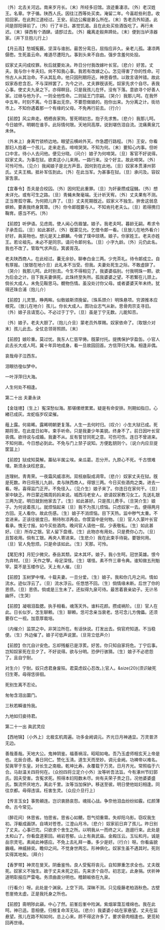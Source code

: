 <!-- { "loadSidebar": true } -->
〔外〕北去关河远。南来岁月长。〔末〕所经多旧馆。浪迹重凄凉。〔外〕老汉姓王。名章。字子循。陕西人氏。因往江西等处买卖。淹留二年。今喜趁些利息。收拾回家。在此荆江道经过。王安。前边公廨是甚么所在。〔末〕吿老员外知道。此间是郧阳驿前了。〔外〕行了半日。甚觉饥渴。且在此处买些酒饭吃了。再行未迟。〔末〕驿西有个酒肆。请卽过去。〔外〕纔离走毂奔蹄处。〔末〕便到当垆涤器家。〔并下旦抱儿行上〕 

【月云高】愁城寃薮。坚深与谁剖。最苦分鸾日。屈指应非久。亲老儿孤。凄凉两僝僽。生死虽云命。难道尽遭阳九。事到头来不自由。强步含羞何处投。

奴家丈夫问成绞罪。秋后就要处决。昨日分付我改嫁叶长官。〔悲介〕好苦。丈夫。我与你十年夫妇。尙不知我心事。我若有改嫁之心。怎见得害了你的性命。可怜古人从其治命。不从其乱命。他只因刑期将近。神思昏愦。以致言语舛错。故此奴家呑悲含忍。不与深辨罢了。为今之计。丈夫罪旣该死。奴家先求个自尽。表我心事。使丈夫九泉之下。亦得瞑目。只是我孩儿在怀。没有下落。意欲寻个好善人家。过继与他为子。一则全他性命。二则延王门宗嗣。〔哭介〕我那儿呵。在我怀中五年。时刻不离。今日事出无奈。不要怨做娘的。抱你出来。为分离之计。街坊市上。不知你遇着那一个有缘的父母。不免再行前去。〔行介〕 

【前腔】风尘奔走。栖栖丧家狗。誓死明初志。抱子先求售。〔悲介〕我那儿呵。今日娘怀。明朝在谁手。此际情何限。天地同高厚。说到堪伤泪自流。沈痛黄泉兀未休。

〔外末上〕身离竹锁桥边地。眼望云横岭外天。作急趱行路程。〔外〕王安。你看那妇人抱着一个孩儿。走来走去。啼啼哭哭。不知为何。〔末〕要知心内事。但听口中言。待小人去问他。便见分晓。〔问介〕娘子为何啼哭。〔旦〕客官不好说得。奴家丈夫。为事在狱。欲卖这小儿来用。一路行来。没个好主。故此啼哭。〔外〕可怜可怜。〔见介〕我闻娘子是北方声音。因何到在此地。〔旦〕奴家本贯涿州郭氏。丈夫王楫。抵补军伍到此。〔外〕在此当军。为甚事在狱。〔旦〕承问及。容奴家吿禀。 

【宜春令】吾夫是合绞囚。〔外〕因何犯此重罪。〔旦〕为奸豪攒成寇雠。〔外〕想未详允。或有可生之路。〔旦〕靑蝇未聚毫端。无计祈天宥。〔外〕丈夫果有不测。正当育孤守寡。为何把儿弃了。〔旦〕丈夫死期旣近。奴家义不独生。拚舍这弱息螟蛉。要表我终身箕箒。〔外〕你令郞旣要与人。不知肯托老夫么。〔旦〕若得携归鞠育。感当不朽。〔外〕 

【前腔】听伊语。见虑周。使人闻心伤眉皱。娘子。我老夫呵。暮龄无嗣。希求令子承吾后。〔旦〕如此甚好。〔外〕旣蒙见允。乞借令郞一看。〔旦放儿在地外看介〕好好。眞英物也。想元是天上麒麟。今做了璞中琼琇。娘子。你家姓王。老夫亦姓王。若论祖先。未必不是同宗。请问令郞何名。〔旦〕小字九龄。〔外〕元仍此名。我也不改了。管取气求声应。箕裘胥茂。

老夫陕西商人。在此经过。囊无余钞。聊奉白金三两。少充茶礼。待令郞成立。自有厚报。〔放银在地介旦〕此礼本不当受。但我。夫妻处死生之际。不敢虚辞了。〔哭介〕我那儿呵。此时别去。今生不得相见了。我婆婆临别。付我明珠一颗。欲为后会之计。目下我夫妻俱死。此珠终至失所。孤我婆婆之望。不若繋在儿颈上。倘长大成人。未免见鞍思马。覩物伤情。虽没处讨你父母。或者婆婆天年未终。犹得还珠合浦〔抱儿介〕 

【前腔】儿灵慧。睁两眸。似敎娘斯须挽留。〔珠系颈介〕明珠悬项。穷源推本应根究。〔放儿在地介〕孩儿。你长大成人。图功业志气从新。思骨肉宗支寻旧。〔外〕娘子且请宽心。不必过于丁宁。〔旦〕虽是丁宁无数。儿能知否。

〔外〕娘子。老夫大胆了。〔抱儿介旦〕蒙老员外厚赐。奴家依命了。〔取银介对末〕孩儿此去。全仗总领哥照顾。〔末〕 

【前腔】娘珍重。莫过忧。我东人仁慈罕俦。旣蒙付托。提携保护孚盈缶。小官人此去长大成人呵。冀十年异地成身。看一旦故园回首。方信萍归大海。相逢非偶。

哀哉母子泣西东。

泪眼彷徨似梦中。

一叶浮萍归大海。

人生何处不相逢。 

第二十出
夫妻永诀

【金珑璁】〔生上〕寃深愁似海。那堪缧绁累累。疑是有命安排。刑期如指日。心緖已成灰。龙蛇临岁叹梁摧。

薤上露。何易晞。露晞明朝更复落。人生一去何时归。〔叹介〕小生大狱已成。死期将至。在此度日如年。束手听命。只是我妻少年美貌。终身不了。前日因叶长官丧偶。欲待说与成婚。我妻不从。反有誓甘同死之意。可伤可伤。连日不曾进来。不知何故。今日想必到此。不免与门上禁子说知。方便匙钥则个。〔说介内应旦提筐篮上〕 

【前腔】狱成知莫解。藁砧半属尘埃。亲瓜葛。忍分开。九原心不死。千古恨难埋。斯须永诀枉悲哀。

连理树。靑靑荣。一夜霜风威凛冽。双枝崩裂成凋零。〔悲介〕奴家丈夫在狱。旣是死数。昨日将孩儿九龄。卖与陕西商人。得银三两。今日买些酒肉之类。进去一看。呀。喜得监门正开。不免径入。〔见介生〕娘子来了。你连日在家何干。〔旦〕家中缺乏。昨日蒙近隣周妈妈来说。城西冯老安人。欲请奴家教习女工。先送礼银三两为定。明日就到他家去了。〔生〕如此甚好。只是孩儿费手。〔旦哭介生〕娘子。为何说着孩儿。就烦恼起来〔旦〕我不为孩儿烦恼。只虑奴家一去。便得两月方回。无人看你。故此伤感。〔生〕娘子不消烦恼。目下天热。监中秽气太重。不宜进来。正该往彼度日。稍待秋凉再会。你筐篮中是何物。〔旦〕官人久蒙叶长官看承。愧无寸报。如今买些酒肉。晚间官人请他一叙。少表敬私。〔生〕如此甚好。〔旦〕所存之银。官人留下盘缠。〔生〕此物亦有用处。只是费你心力。〔旦〕且暂收用。倘有工银。再央人寄进来。〔生悲介〕我在此束手待毙。要银何用。〔旦〕官人免愁烦。只是命该如此。〔生〕天那。可怜。 

【尾犯序】月犯少微灾。泰岳其颓。梁木其坏。娘子。我小生呵。冠世英雄。恨今为弃材。〔旦〕天作之孼。毋足深怪。〔生〕堪怪。素不忤三章令典。谁知做五刑魁宰。莫不是玉楼作记。天上有人催。〔旦〕 

【前腔】玉树梦中埋。十载夫妻。一旦分爱。〔生〕娘子。我和你几月之间。情如流水。迹似浮云了。〔旦〕流水浮云。任悠悠不回。〔生〕倘情缘未断。后世了你的恩债。〔旦〕恩债。倘或是三生未了。还拟得九泉可待。最苦着衰亲幼子。无计吊幽怀。〔生哭〕 

【前腔】凝咽泪盈腮。执手相看。魂荡天外。谁料花颜。攒成祸阶。〔旦〕官人在此。日长似岁。怎生聊赖。〔生〕聊赖。恁可念亲当衰老。恁可念儿方傀儡。还须要存亡一视。加意厚栽培。

〔内催介〕监禁之中。非哭泣所在。有话快说。打发出去。倘官府知道。不当稳便。〔生〕外边催了。娘子可低声说罢。〔旦背立低声介〕 

【前腔】你兀自计安危。忘却残躯已是浮荄。好苦。你只知自家将危。丁宁后事。岂知奴家死在旦夕了。不好说得。欲与分明。恐伊行骇猜。〔生〕娘子不必悲怨了。且自宁耐。 

对生介〕宁耐。奴只虑君身废殒。君莫虑奴心忍改。};官人。&size(20){须识破死归生寄。毋得恁徘徊。 

死别生离不忍论。

匆匆含泪出圜门。

三秋若瞬谁怜我。

九地如归妾待君。 

第二十一出
眞武灵应

【西地锦】〔小外上〕北极玄机周遍。功多金阙调元。齐光日月神通显。万灵普济无边。

善哉善哉。天地大公。鬼神阴鉴。福善祸淫。昭昭如电。吾乃玉虚师相玄天上帝是也。北辰合德。春日同仁。赞化玉淸。道生天而至妙。调元金阙。功裨帝以难名。契眞宰于东皇。对长生之南极。乾坤比寿。永覆载于万灵。日月齐光。常照临于六合。马赵温关四将何在。〔众扮四将立定介小外〕汝等听吾法旨。今有涿州节妇郭氏。因夫受害。含寃求死。照得本妇阳数未尽。尙有夫荣子贵之日。况他婆婆盛氏。飘流怀庆地方。离此千里。汝等当加保护。移送至彼。明日使他姑妇相逢。同往京都。毋得违误。枉害生灵。〔众应介旦行上〕 

【传言玉女】事势顚连。岂识衷肠哀怨。魂摇心战。争奈他泪血纷纷如霰。红颜薄命。古今常见。

〔醉花间〕休思省。怕思省。思省心如鲠。怨气彻重霄。失却阳乌影。窃叹我生初。浮躯成画饼。自靖对苍苍。江澄山月冷。〔悲介〕奴家前日弃了孩儿。昨日别了丈夫。心事已完。只欲求个舍生之所。以明我从一而终之义。迤逦行来。此处是太和山了。你看盘道萦回。峭岩苍郁。山上有眞武庙。金殿压云。玉坛和月。诚是岳宗灵宅。素闻此神感应。不免上去礼拜一番。多少是好。〔行介〕呀。你看庙貌巍峨。神威赫奕。瞻仰之间。不觉身世两忘。形神俱化。奴家生虽不遇其时。死则实得其地矣。〔拜介〕 

【香罗带】神灵在旻天。阴垂鉴怜。良人受寃将丧元。自知罪重怎求全也。丈夫旣死。奴家义不独生。故于丈夫未死之前。先来求个自尽。初志定。此身捐。伏祈神道明彰报应严雷电。务须曲直分明也。稽颡皈依在九泉。

〔行看介〕呀。此处是个渊泉。上空下洞。深昧不测。只见瘦藤老柏涵秋色。古壁苍崖倚太虚。正是我托身之所也。 

【前腔】斋明陟此巓。中心了然。前峯后峯中险渊。紫烟翠霭互缠绵也。我在此呵。神已适。意相便。归根复命浑无玷。〔悲介〕我婆婆小姑在家悬望。丈夫在监悬望。孩儿在路不知如何。总上心来。顾不得这许多了。要求骨肉相逢也。更觅轮回再世缘。

